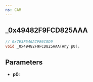 ```yaml
---
ns: CAM
---
```

## _0x49482F9FCD825AAA

```c
// 0x7E3F546ACFE6C8D9
void _0x49482F9FCD825AAA(Any p0);
```

## Parameters
* **p0**:
